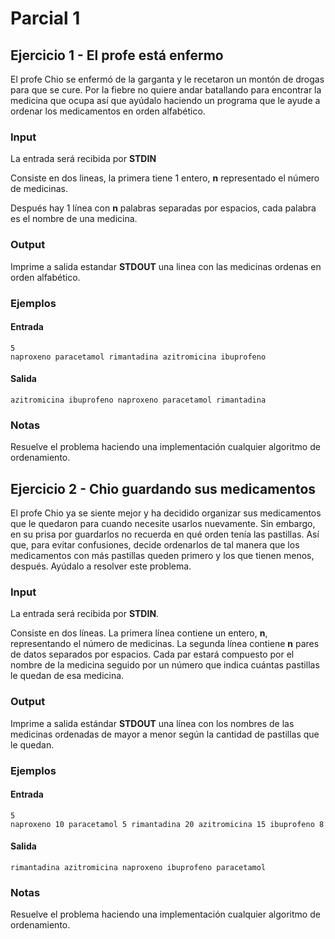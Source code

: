 # Parcial 1

## Ejercicio 1 - El profe está enfermo

El profe Chio se enfermó de la garganta y le recetaron un montón de drogas para que se cure. Por la fiebre no quiere andar batallando para encontrar la medicina que ocupa así que ayúdalo haciendo un programa que le ayude a ordenar los medicamentos en orden alfabético.

### Input

La entrada será recibida por **STDIN**

Consiste en dos lineas, la primera tiene 1 entero, **n** representado el número de medicinas.

Después hay 1 línea con **n** palabras separadas por espacios, cada palabra es el nombre de una medicina.

### Output

Imprime a salida estandar **STDOUT** una linea con las medicinas ordenas en orden alfabético.

### Ejemplos

#### Entrada

```
5
naproxeno paracetamol rimantadina azitromicina ibuprofeno
```

#### Salida

```
azitromicina ibuprofeno naproxeno paracetamol rimantadina
```

### Notas

Resuelve el problema haciendo una implementación cualquier algoritmo de ordenamiento.

## Ejercicio 2 - Chio guardando sus medicamentos

El profe Chio ya se siente mejor y ha decidido organizar sus medicamentos que le quedaron para cuando necesite usarlos nuevamente. Sin embargo, en su prisa por guardarlos no recuerda en qué orden tenía las pastillas. Así que, para evitar confusiones, decide ordenarlos de tal manera que los medicamentos con más pastillas queden primero y los que tienen menos, después. Ayúdalo a resolver este problema.

### Input

La entrada será recibida por **STDIN**.

Consiste en dos líneas. La primera línea contiene un entero, **n**, representando el número de medicinas. La segunda línea contiene **n** pares de datos separados por espacios. Cada par estará compuesto por el nombre de la medicina seguido por un número que indica cuántas pastillas le quedan de esa medicina.

### Output

Imprime a salida estándar **STDOUT** una línea con los nombres de las medicinas ordenadas de mayor a menor según la cantidad de pastillas que le quedan.

### Ejemplos

#### Entrada

```
5
naproxeno 10 paracetamol 5 rimantadina 20 azitromicina 15 ibuprofeno 8
```

#### Salida

```
rimantadina azitromicina naproxeno ibuprofeno paracetamol
```

### Notas

Resuelve el problema haciendo una implementación cualquier algoritmo de ordenamiento.
